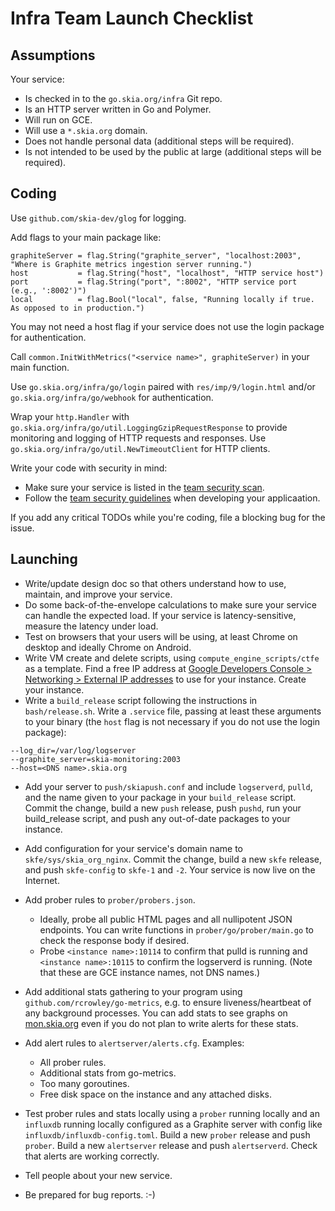 # Infra Team Launch Checklist

## Assumptions

Your service:

- Is checked in to the `go.skia.org/infra` Git repo.
- Is an HTTP server written in Go and Polymer.
- Will run on GCE.
- Will use a `*.skia.org` domain.
- Does not handle personal data (additional steps will be required).
- Is not intended to be used by the public at large (additional steps will be required).

## Coding

Use `github.com/skia-dev/glog` for logging.

Add flags to your main package like:
```
graphiteServer = flag.String("graphite_server", "localhost:2003", "Where is Graphite metrics ingestion server running.")
host           = flag.String("host", "localhost", "HTTP service host")
port           = flag.String("port", ":8002", "HTTP service port (e.g., ':8002')")
local          = flag.Bool("local", false, "Running locally if true. As opposed to in production.")
```
You may not need a host flag if your service does not use the login package for
authentication.

Call `common.InitWithMetrics("<service name>", graphiteServer)` in your main
function.

Use `go.skia.org/infra/go/login` paired with `res/imp/9/login.html` and/or
`go.skia.org/infra/go/webhook` for authentication.

Wrap your `http.Handler` with
`go.skia.org/infra/go/util.LoggingGzipRequestResponse` to provide monitoring and
logging of HTTP requests and responses. Use
`go.skia.org/infra/go/util.NewTimeoutClient` for HTTP clients.

Write your code with security in mind:

- Make sure your service is listed in the [team security scan](http://go/skia-infra-scan).
- Follow the [team security guidelines](http://go/skia-infra-sec) when developing your applicaation.

If you add any critical TODOs while you're coding, file a blocking bug for the issue.

## Launching

- Write/update design doc so that others understand how to use, maintain, and
  improve your service.
- Do some back-of-the-envelope calculations to make sure your service can handle
  the expected load. If your service is latency-sensitive, measure the latency
  under load.
- Test on browsers that your users will be using, at least Chrome on desktop and
  ideally Chrome on Android.
- Write VM create and delete scripts, using `compute_engine_scripts/ctfe` as a
  template. Find a free IP address at
  [Google Developers Console > Networking > External IP addresses](https://pantheon.corp.google.com/project/31977622648/addresses/list)
  to use for your instance. Create your instance.
- Write a `build_release` script following the instructions in
  `bash/release.sh`. Write a `.service` file, passing at least these arguments
  to your binary (the `host` flag is not necessary if you do not use the login
  package):
```
--log_dir=/var/log/logserver
--graphite_server=skia-monitoring:2003
--host=<DNS name>.skia.org
```
- Add your server to `push/skiapush.conf` and include `logserverd`, `pulld`, and
  the name given to your package in your `build_release` script. Commit the
  change, build a new `push` release, push `pushd`, run your build_release
  script, and push any out-of-date packages to your instance.
- Add configuration for your service's domain name to
  `skfe/sys/skia_org_nginx`. Commit the change, build a new `skfe` release, and
  push `skfe-config` to `skfe-1` and `-2`. Your service is now live on the
  Internet.
- Add prober rules to `prober/probers.json`.

    - Ideally, probe all public HTML pages and all nullipotent JSON
      endpoints. You can write functions in `prober/go/prober/main.go` to check
      the response body if desired.
    - Probe `<instance name>:10114` to confirm that pulld is running and
      `<instance name>:10115` to confirm the logserverd is running. (Note that
      these are GCE instance names, not DNS names.)

- Add additional stats gathering to your program using
  `github.com/rcrowley/go-metrics`, e.g. to ensure liveness/heartbeat of any
  background processes. You can add stats to see graphs on
  [mon.skia.org](https://mon.skia.org/) even if you do not plan to write alerts
  for these stats.

- Add alert rules to `alertserver/alerts.cfg`. Examples:

    - All prober rules.
    - Additional stats from go-metrics.
    - Too many goroutines.
    - Free disk space on the instance and any attached disks.

- Test prober rules and stats locally using a `prober` running locally and an
  `influxdb` running locally configured as a Graphite server with config like
  `influxdb/influxdb-config.toml`. Build a new `prober` release and push
  `prober`. Build a new `alertserver` release and push `alertserverd`. Check
  that alerts are working correctly.
- Tell people about your new service.
- Be prepared for bug reports. :-)
